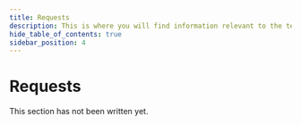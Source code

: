 ```yaml
---
title: Requests
description: This is where you will find information relevant to the text editor.
hide_table_of_contents: true
sidebar_position: 4
---
```


# Requests

This section has not been written yet.
